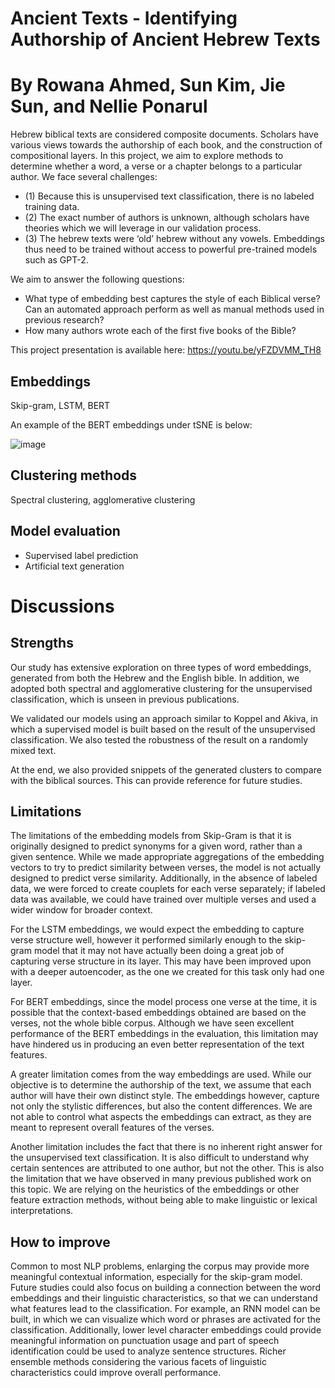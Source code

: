 # Ancient Texts - Identifying Authorship of Ancient Hebrew Texts
# By Rowana Ahmed, Sun Kim, Jie Sun, and Nellie Ponarul
Hebrew biblical texts are considered composite documents. Scholars have various views towards the authorship of each book, and the construction of compositional layers.
In this project, we aim to explore methods to determine whether a word, a verse or a chapter belongs to a particular author. We face several challenges: 

- (1) Because this is unsupervised text classification, there is no labeled training data. 
- (2) The exact number of authors is unknown, although scholars have theories which we will leverage in our validation process. 
- (3) The hebrew texts were ‘old’ hebrew without any vowels. Embeddings thus need to be trained without access to powerful pre-trained models such as GPT-2.

We aim to answer the following questions:

- What type of embedding best captures the style of each Biblical verse? Can an automated approach perform as well as manual methods used in previous research?
- How many authors wrote each of the first five books of the Bible?

This project presentation is available here: https://youtu.be/yFZDVMM_TH8

## Embeddings
Skip-gram, LSTM, BERT

An example of the BERT embeddings under tSNE is below:

![image](https://user-images.githubusercontent.com/58132970/120743939-82e1c880-c52c-11eb-80c5-82046176511e.png)


## Clustering methods
Spectral clustering, agglomerative clustering

## Model evaluation
- Supervised label prediction
- Artificial text generation

# Discussions

## Strengths

Our study has extensive exploration on three types of word embeddings, generated from both the Hebrew and the English bible. In addition, we adopted both spectral and agglomerative clustering for the unsupervised classification, which is unseen in previous publications.

We validated our models using an approach similar to Koppel and Akiva, in which a supervised model is built based on the result of the unsupervised classification. We also tested the robustness of the result on a randomly mixed text.

At the end, we also provided snippets of the generated clusters to compare with the biblical sources. This can provide reference for future studies.

## Limitations

The limitations of the embedding models from Skip-Gram is that it is originally designed to predict synonyms for a given word, rather than a given sentence. While we made appropriate aggregations of the embedding vectors to try to predict similarity between verses, the model is not actually designed to predict verse similarity. Additionally, in the absence of labeled data, we were forced to create couplets for each verse separately; if labeled data was available, we could have trained over multiple verses and used a wider window for broader context.

For the LSTM embeddings, we would expect the embedding to capture verse structure well, however it performed similarly enough to the skip-gram model that it may not have actually been doing a great job of capturing verse structure in its layer. This may have been improved upon with a deeper autoencoder, as the one we created for this task only had one layer.

For BERT embeddings, since the model process one verse at the time, it is possible that the context-based embeddings obtained are based on the verses, not the whole bible corpus. Although we have seen excellent performance of the BERT embeddings in the evaluation, this limitation may have hindered us in producing an even better representation of the text features.

A greater limitation comes from the way embeddings are used. While our objective is to determine the authorship of the text, we assume that each author will have their own distinct style. The embeddings however, capture not only the stylistic differences, but also the content differences. We are not able to control what aspects the embeddings can extract, as they are meant to represent overall features of the verses.

Another limitation includes the fact that there is no inherent right answer for the unsupervised text classification. It is also difficult to understand why certain sentences are attributed to one author, but not the other. This is also the limitation that we have observed in many previous published work on this topic. We are relying on the heuristics of the embeddings or other feature extraction methods, without being able to make linguistic or lexical interpretations.

## How to improve

Common to most NLP problems, enlarging the corpus may provide more meaningful contextual information, especially for the skip-gram model. Future studies could also focus on building a connection between the word embeddings and their linguistic characteristics, so that we can understand what features lead to the classification. For example, an RNN model can be built, in which we can visualize which word or phrases are activated for the classification. Additionally, lower level character embeddings could provide meaningful information on punctuation usage and part of speech identification could be used to analyze sentence structures. Richer ensemble methods considering the various facets of linguistic characteristics could improve overall performance.

